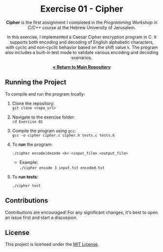 <div align="center">

# Exercise 01 - Cipher



**Cipher** is the first assignment I completed in the *Programming Workshop in C/C++* course at the Hebrew University of Jerusalem.

In this exercise, I implemented a Caesar Cipher encryption program in C. It supports both encoding and decoding of English alphabetic characters, with cyclic and non-cyclic behavior based on the shift value `k`. The program also includes a built-in test mode to validate various encoding and decoding scenarios.

[**« Return to Main Repository**](https://github.com/ShayMorad/C-CPP-Workshop)
</div>


## Running the Project

To compile and run the program locally:

1. Clone the repository:  
   `git clone <repo_url>`

2. Navigate to the exercise folder:  
   `cd Exercise 01`

3. Compile the program using `gcc`:  
   `gcc -o cipher cipher.c cipher.h tests.c tests.h`

4. To **run** the program:  
   ```
   ./cipher encode|decode <k> <input_file> <output_file>
   ```
   - Example:  
     `./cipher encode 3 input.txt encoded.txt`

5. To **run tests**:  
   ```
   ./cipher test
   ```


## Contributions

Contributions are encouraged! For any significant changes, it's best to open an issue first and start a discussion.


## License

This project is licensed under the [MIT License](https://choosealicense.com/licenses/mit/).

